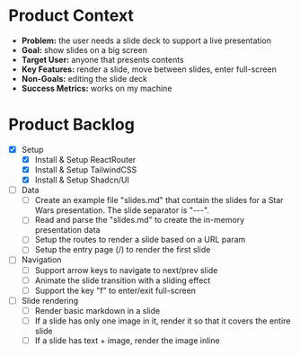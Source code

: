 # Product Context

*   **Problem:** the user needs a slide deck to support a live presentation
*   **Goal:** show slides on a big screen
*   **Target User:** anyone that presents contents
*   **Key Features:** render a slide, move between slides, enter full-screen
*   **Non-Goals:** editing the slide deck
*   **Success Metrics:** works on my machine

# Product Backlog

- [x] Setup
    - [x] Install & Setup ReactRouter
    - [x] Install & Setup TailwindCSS
    - [x] Install & Setup Shadcn/UI
- [ ] Data
    - [ ] Create an example file "slides.md" that contain the slides for a Star Wars presentation. The slide separator is "---".
    - [ ] Read and parse the "slides.md" to create the in-memory presentation data
    - [ ] Setup the routes to render a slide based on a URL param
    - [ ] Setup the entry page (/) to render the first slide
- [ ] Navigation
    - [ ] Support arrow keys to navigate to next/prev slide
    - [ ] Animate the slide transition with a sliding effect
    - [ ] Support the key "f" to enter/exit full-screen
- [ ] Slide rendering
    - [ ] Render basic markdown in a slide
    - [ ] If a slide has only one image in it, render it so that it covers the entire slide
    - [ ] If a slide has text + image, render the image inline